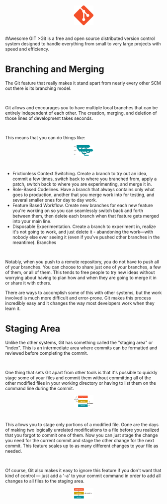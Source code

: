 <p align="center"><img width=12.5% src="git_Logo.png"></p>
<br>
#Awesome GIT
>Git is a free and open source distributed version control system designed to handle everything from small to very large projects with speed and efficiency.

# Branching and Merging
The Git feature that really makes it stand apart from nearly every other SCM out there is its branching model.

<br>

Git allows and encourages you to have multiple local branches that can be entirely independent of each other. The creation, merging, and deletion of those lines of development takes seconds.

<br>

This means that you can do things like:
<p align="center"><img width=12.5% src="branches.png"></p>
<br>

- Frictionless Context Switching. Create a branch to try out an idea, commit a few times, switch back to where you branched from, apply a patch, switch back to where you are experimenting, and merge it in.
- Role-Based Codelines. Have a branch that always contains only what goes to production, another that you merge work into for testing, and several smaller ones for day to day work.
- Feature Based Workflow. Create new branches for each new feature you're working on so you can seamlessly switch back and forth between them, then delete each branch when that feature gets merged into your main line.
- Disposable Experimentation. Create a branch to experiment in, realize it's not going to work, and just delete it - abandoning the work—with nobody else ever seeing it (even if you've pushed other branches in the meantime).
Branches

<br>

Notably, when you push to a remote repository, you do not have to push all of your branches. You can choose to share just one of your branches, a few of them, or all of them. This tends to free people to try new ideas without worrying about having to plan how and when they are going to merge it in or share it with others.
<br>

There are ways to accomplish some of this with other systems, but the work involved is much more difficult and error-prone. Git makes this process incredibly easy and it changes the way most developers work when they learn it.

# Staging Area
Unlike the other systems, Git has something called the "staging area" or "index". This is an intermediate area where commits can be formatted and reviewed before completing the commit.

<br>

One thing that sets Git apart from other tools is that it's possible to quickly stage some of your files and commit them without committing all of the other modified files in your working directory or having to list them on the command line during the commit.
<p align="center"><img width=12.5% src="stagging.png"></p>
<br>

This allows you to stage only portions of a modified file. Gone are the days of making two logically unrelated modifications to a file before you realized that you forgot to commit one of them. Now you can just stage the change you need for the current commit and stage the other change for the next commit. This feature scales up to as many different changes to your file as needed.

<br>

Of course, Git also makes it easy to ignore this feature if you don't want that kind of control — just add a '-a' to your commit command in order to add all changes to all files to the staging area.


<p align="center"><img width=12.5% src="stagging2.png"></p>